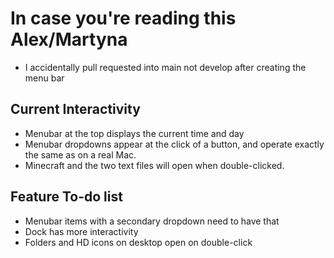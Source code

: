 # In case you're reading this Alex/Martyna

- I accidentally pull requested into main not develop after creating the menu bar

## Current Interactivity

- Menubar at the top displays the current time and day
- Menubar dropdowns appear at the click of a button, and operate exactly the same as on a real Mac.
- Minecraft and the two text files will open when double-clicked.

## Feature To-do list

- Menubar items with a secondary dropdown need to have that
- Dock has more interactivity
- Folders and HD icons on desktop open on double-click
